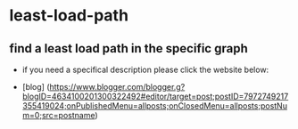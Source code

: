 # least-load-path
## find a least load path in the specific graph
- if you need a specifical description please click the website below:
* [blog] (https://www.blogger.com/blogger.g?blogID=4634100201300322492#editor/target=post;postID=7972749217355419024;onPublishedMenu=allposts;onClosedMenu=allposts;postNum=0;src=postname) 